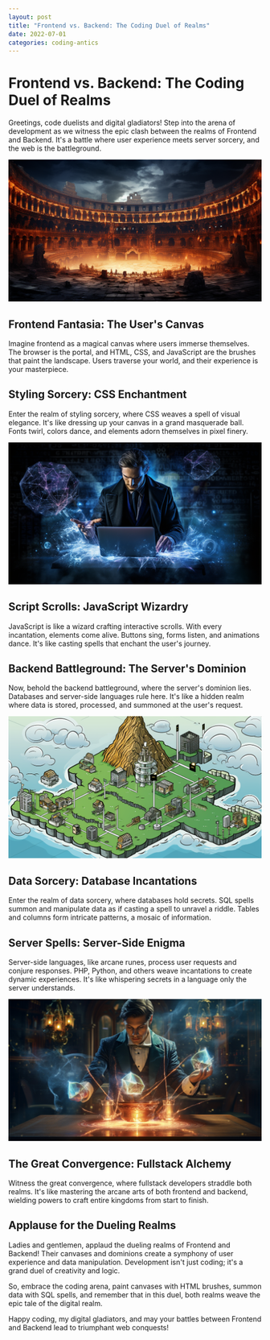 ```yaml
---
layout: post
title: "Frontend vs. Backend: The Coding Duel of Realms"
date: 2022-07-01
categories: coding-antics
---
```


# Frontend vs. Backend: The Coding Duel of Realms

Greetings, code duelists and digital gladiators! Step into the arena of development as we witness the epic clash between the realms of Frontend and Backend. It's a battle where user experience meets server sorcery, and the web is the battleground.

![Frontend vs. Backend](/assets/images/frontend_backend_duel.png)

## Frontend Fantasia: The User's Canvas

Imagine frontend as a magical canvas where users immerse themselves. The browser is the portal, and HTML, CSS, and JavaScript are the brushes that paint the landscape. Users traverse your world, and their experience is your masterpiece.

## Styling Sorcery: CSS Enchantment

Enter the realm of styling sorcery, where CSS weaves a spell of visual elegance. It's like dressing up your canvas in a grand masquerade ball. Fonts twirl, colors dance, and elements adorn themselves in pixel finery.

![Styling Sorcery](/assets/images/styling_sorcery.png)

## Script Scrolls: JavaScript Wizardry

JavaScript is like a wizard crafting interactive scrolls. With every incantation, elements come alive. Buttons sing, forms listen, and animations dance. It's like casting spells that enchant the user's journey.

## Backend Battleground: The Server's Dominion

Now, behold the backend battleground, where the server's dominion lies. Databases and server-side languages rule here. It's like a hidden realm where data is stored, processed, and summoned at the user's request.

![Backend Battleground](/assets/images/backend_battleground.png)

## Data Sorcery: Database Incantations

Enter the realm of data sorcery, where databases hold secrets. SQL spells summon and manipulate data as if casting a spell to unravel a riddle. Tables and columns form intricate patterns, a mosaic of information.

## Server Spells: Server-Side Enigma

Server-side languages, like arcane runes, process user requests and conjure responses. PHP, Python, and others weave incantations to create dynamic experiences. It's like whispering secrets in a language only the server understands.

![Server Spells](/assets/images/server_spells.png)

## The Great Convergence: Fullstack Alchemy

Witness the great convergence, where fullstack developers straddle both realms. It's like mastering the arcane arts of both frontend and backend, wielding powers to craft entire kingdoms from start to finish.

## Applause for the Dueling Realms

Ladies and gentlemen, applaud the dueling realms of Frontend and Backend! Their canvases and dominions create a symphony of user experience and data manipulation. Development isn't just coding; it's a grand duel of creativity and logic.

So, embrace the coding arena, paint canvases with HTML brushes, summon data with SQL spells, and remember that in this duel, both realms weave the epic tale of the digital realm.

Happy coding, my digital gladiators, and may your battles between Frontend and Backend lead to triumphant web conquests!

